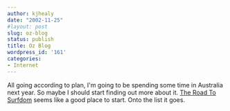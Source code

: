 ```yaml
---
author: kjhealy
date: "2002-11-25"
#layout: post
slug: oz-blog
status: publish
title: Oz Blog
wordpress_id: '161'
categories:
- Internet
---
```


All going according to plan, I'm going to be spending some time in Australia next year. So maybe I should start finding out more about it. [The Road To Surfdom](http://www.roadtosurfdom.com/ "The Road To Surfdom") seems like a good place to start. Onto the list it goes.
